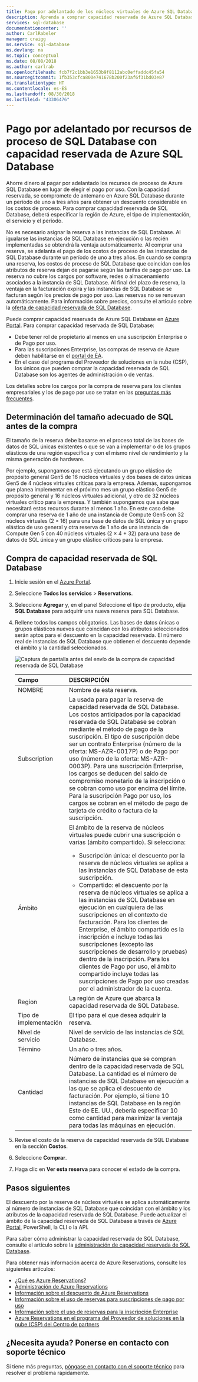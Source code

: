```yaml
---
title: Pago por adelantado de los núcleos virtuales de Azure SQL Database para ahorrar dinero | Microsoft Docs
description: Aprenda a comprar capacidad reservada de Azure SQL Database para ahorrar en los costos de proceso.
services: sql-database
documentationcenter: ''
author: CarlRabeler
manager: craigg
ms.service: sql-database
ms.devlang: na
ms.topic: conceptual
ms.date: 08/08/2018
ms.author: carlrab
ms.openlocfilehash: fcb7f2c1bb3e1653b9f8112abc0effaddc45fa54
ms.sourcegitcommit: 1fb353cfca800e741678b200f23af6f31bd03e87
ms.translationtype: HT
ms.contentlocale: es-ES
ms.lasthandoff: 08/30/2018
ms.locfileid: "43306476"
---
```

# <a name="prepay-for-sql-database-compute-resources-with-azure-sql-database-reserved-capacity"></a>Pago por adelantado por recursos de proceso de SQL Database con capacidad reservada de Azure SQL Database

Ahorre dinero al pagar por adelantado los recursos de proceso de Azure SQL Database en lugar de elegir el pago por uso. Con la capacidad reservada, se compromete de antemano en Azure SQL Database durante un período de uno a tres años para obtener un descuento considerable en los costos de proceso. Para comprar capacidad reservada de SQL Database, deberá especificar la región de Azure, el tipo de implementación, el servicio y el período. 

No es necesario asignar la reserva a las instancias de SQL Database. Al igualarse las instancias de SQL Database en ejecución o las recién implementadas se obtendrá la ventaja automáticamente. Al comprar una reserva, se adelanta el pago de los costos de proceso de las instancias de SQL Database durante un período de uno a tres años. En cuando se compra una reserva, los costos de proceso de SQL Database que coincidan con los atributos de reserva dejan de pagarse según las tarifas de pago por uso. La reserva no cubre los cargos por software, redes o almacenamiento asociados a la instancia de SQL Database. Al final del plazo de reserva, la ventaja en la facturación expira y las instancias de SQL Database se facturan según los precios de pago por uso. Las reservas no se renuevan automáticamente. Para información sobre precios, consulte el artículo sobre la [oferta de capacidad reservada de SQL Database](https://azure.microsoft.com/pricing/details/sql-database/managed/).

Puede comprar capacidad reservada de Azure SQL Database en [Azure Portal](https://portal.azure.com). Para comprar capacidad reservada de SQL Database:
- Debe tener rol de propietario al menos en una suscripción Enterprise o de Pago por uso.
- Para las suscripciones Enterprise, las compras de reserva de Azure deben habilitarse en el [portal de EA](https://ea.azure.com).
-  En el caso del programa del Proveedor de soluciones en la nube (CSP), los únicos que pueden comprar la capacidad reservada de SQL Database son los agentes de administración o de ventas.

Los detalles sobre los cargos por la compra de reserva para los clientes empresariales y los de pago por uso se tratan en las [preguntas más frecuentes](#frequently-asked-questions).

## <a name="determine-the-right-sql-size-before-purchase"></a>Determinación del tamaño adecuado de SQL antes de la compra

El tamaño de la reserva debe basarse en el proceso total de las bases de datos de SQL únicas existentes o que se van a implementar o de los grupos elásticos de una región específica y con el mismo nivel de rendimiento y la misma generación de hardware. 

Por ejemplo, supongamos que está ejecutando un grupo elástico de propósito general Gen5 de 16 núcleos virtuales y dos bases de datos únicas Gen5 de 4 núcleos virtuales críticas para la empresa. Además, supongamos que planea implementar en el próximo mes un grupo elástico Gen5 de propósito general y 16 núcleos virtuales adicional, y otro de 32 núcleos virtuales crítico para la empresa. Y también supongamos que sabe que necesitará estos recursos durante al menos 1 año. En este caso debe comprar una reserva de 1 año de una instancia de Compute Gen5 con 32 núcleos virtuales (2 × 16) para una base de datos de SQL única y un grupo elástico de uso general y otra reserva de 1 año de una instancia de Compute Gen 5 con 40 núcleos virtuales (2 × 4 + 32) para una base de datos de SQL única y un grupo elástico críticos para la empresa.

## <a name="buy-sql-database-reserved-capacity"></a>Compra de capacidad reservada de SQL Database

1. Inicie sesión en el [Azure Portal](https://portal.azure.com).
2. Seleccione **Todos los servicios** > **Reservations**.
3. Seleccione **Agregar** y, en el panel Seleccione el tipo de producto, elija **SQL Database** para adquirir una nueva reserva para SQL Database.
4. Rellene todos los campos obligatorios. Las bases de datos únicas o grupos elásticos nuevos que coincidan con los atributos seleccionados serán aptos para el descuento en la capacidad reservada. El número real de instancias de SQL Database que obtienen el descuento depende el ámbito y la cantidad seleccionados.

   ![Captura de pantalla antes del envío de la compra de capacidad reservada de SQL Database](./media/sql-database-reserved-vcores/sql-reserved-vcores-purchase.png)

    | Campo      | DESCRIPCIÓN|
    |:------------|:--------------|
    |NOMBRE        |Nombre de esta reserva.| 
    |Subscription|La usada para pagar la reserva de capacidad reservada de SQL Database. Los costos anticipados por la capacidad reservada de SQL Database se cobran mediante el método de pago de la suscripción. El tipo de suscripción debe ser un contrato Enterprise (número de la oferta: MS-AZR-0017P) o de Pago por uso (número de la oferta: MS-AZR-0003P). Para una suscripción Enterprise, los cargos se deducen del saldo de compromiso monetario de la inscripción o se cobran como uso por encima del límite. Para la suscripción Pago por uso, los cargos se cobran en el método de pago de tarjeta de crédito o factura de la suscripción.|    
    |Ámbito       |El ámbito de la reserva de núcleos virtuales puede cubrir una suscripción o varias (ámbito compartido). Si selecciona: <ul><li>Suscripción única: el descuento por la reserva de núcleos virtuales se aplica a las instancias de SQL Database de esta suscripción. </li><li>Compartido: el descuento por la reserva de núcleos virtuales se aplica a las instancias de SQL Database en ejecución en cualquiera de las suscripciones en el contexto de facturación. Para los clientes de Enterprise, el ámbito compartido es la inscripción e incluye todas las suscripciones (excepto las suscripciones de desarrollo y pruebas) dentro de la inscripción. Para los clientes de Pago por uso, el ámbito compartido incluye todas las suscripciones de Pago por uso creadas por el administrador de la cuenta.</li></ul>|
    |Region      |La región de Azure que abarca la capacidad reservada de SQL Database.|    
    |Tipo de implementación|El tipo para el que desea adquirir la reserva.|
    |Nivel de servicio|Nivel de servicio de las instancias de SQL Database.
    |Término        |Un año o tres años.|
    |Cantidad    |Número de instancias que se compran dentro de la capacidad reservada de SQL Database. La cantidad es el número de instancias de SQL Database en ejecución a las que se aplica el descuento de facturación. Por ejemplo, si tiene 10 instancias de SQL Database en la región Este de EE. UU., debería especificar 10 como cantidad para maximizar la ventaja para todas las máquinas en ejecución. |

5. Revise el costo de la reserva de capacidad reservada de SQL Database en la sección **Costos**.
6. Seleccione **Comprar**.
7. Haga clic en **Ver esta reserva** para conocer el estado de la compra.

## <a name="next-steps"></a>Pasos siguientes 
El descuento por la reserva de núcleos virtuales se aplica automáticamente al número de instancias de SQL Database que coincidan con el ámbito y los atributos de la capacidad reservada de SQL Database. Puede actualizar el ámbito de la capacidad reservada de SQL Database a través de [Azure Portal](https://portal.azure.com), PowerShell, la CLI o la API. 

Para saber cómo administrar la capacidad reservada de SQL Database, consulte el artículo sobre la [administración de capacidad reservada de SQL Database](../billing/billing-manage-reserved-vm-instance.md).

Para obtener más información acerca de Azure Reservations, consulte los siguientes artículos:

- [¿Qué es Azure Reservations?](../billing/billing-save-compute-costs-reservations.md)
- [Administración de Azure Reservations](../billing/billing-manage-reserved-vm-instance.md)
- [Información sobre el descuento de Azure Reservations](../billing/billing-understand-reservation-charges.md)
- [Información sobre el uso de reservas para suscripciones de pago por uso](../billing/billing-understand-reserved-instance-usage.md)
- [Información sobre el uso de reservas para la inscripción Enterprise](../billing/billing-understand-reserved-instance-usage-ea.md)
- [Azure Reservations en el programa del Proveedor de soluciones en la nube (CSP) del Centro de partners](https://docs.microsoft.com/partner-center/azure-reservations)

## <a name="need-help-contact-support"></a>¿Necesita ayuda? Ponerse en contacto con soporte técnico

Si tiene más preguntas, [póngase en contacto con el soporte técnico](https://portal.azure.com/?#blade/Microsoft_Azure_Support/HelpAndSupportBlade) para resolver el problema rápidamente.

